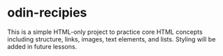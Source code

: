 # odin-recipies

This is a simple HTML-only project to practice core HTML concepts including structure, links, images, text elements, and lists. Styling will be added in future lessons.
